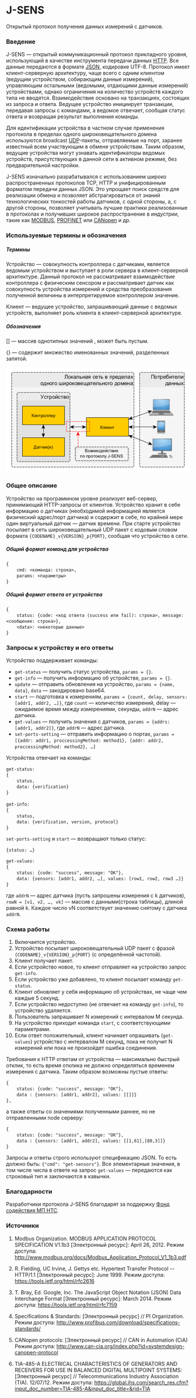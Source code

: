 # J-SENS
Открытый протокол получения данных измерений с датчиков.

### Введение 

J-SENS — открытый коммуникационный протокол прикладного уровня, использующий в качестве инструмента передачи данных [HTTP](https://ru.wikipedia.org/wiki/HTTP). Все данные передаются в формате [JSON](http://ru.wikipedia.org/wiki/JSON), кодировке UTF-8. Протокол имеет клиент-серверную архитектуру, чаще всего с одним клиентом (ведущим устройством, собирающим данные измерений), управляющим остальными (ведомыми, отдающими данные измерений) устройствами, однако ограничения на количество устройств каждого типа не вводятся. Взаимодействие основано на транзакциях, состоящих из запроса и ответа. Ведущее устройство инициирует транзакции, передавая запросы с командами, а ведомое отвечает, сообщая статус ответа и возвращая результат выполнения команды.

Для идентификации устройства в частном случае применения протокола в пределах одного широковещательного домена используются broadcast [UDP](https://ru.wikipedia.org/wiki/UDP)-пакеты, отправляемые на порт, заранее известный всем участвующим в обмене устройствам. Таким образом, ведущие устройства могут узнавать идентификаторы ведомых устройств, присутствующих в данной сети в активном режиме, без предварительной настройки.

J-SENS изначально разрабатывался с использованием широко распространенных протоколов TCP, HTTP и унифицированным форматом передачи данных JSON. Это упрощает поиск средств для реализации обмена и позволяет абстрагироваться от знаний технологических тонкостей работы датчиков, с одной стороны, а, с другой стороны, позволяет учитывать лучшие практики реализованные в протоколах и получивших широкое распространение в индустрии, такие как [MODBUS](https://ru.wikipedia.org/wiki/Modbus), [PROFINET](https://ru.wikipedia.org/wiki/PROFINET) или [CANopen](https://ru.wikipedia.org/wiki/CANopen) и др.

### Используемые термины и обозначения

##### Термины
Устройство — cовокупность контроллера с датчиками, является ведомым устройством и выступает в роли сервера в клиент-серверной архитектуре. Данный протокол не рассматривает взаимодействие контроллера с физическим сенсором и рассматривает датчик как совокупность устройства измерений и средства преобразования полученной величины в интерпретируемое контроллером значение.

Клиент — ведущее устройство, запрашивающий данные с ведомых устройств, выполняет роль клиента в клиент-серверной архитектуре.

##### Обозначения
[<a>] — массив однотипных значений <a>, может быть пустым.

{} — содержит множество именованных значений, разделенных запятой.

![Network scheme](https://github.com/bzikst/J-SENS/blob/master/network_scheme.png)

### Общее описание

Устройство на программном уровне реализует веб-сервер, принимающий HTTP-запросы от клиентов. Устройство хранит в себе информацию о датчиках (необходимой информацией является физический адрес/порт датчика) и содержит в себе, по крайней мере один виртуальный датчик — датчик времени. При старте устройство посылает в сеть широковещательный UDP пакет c кодовым словом формата `{CODENAME}_v{VERSION}_p{PORT}`, сообщая что устройство в сети. 

##### Общий формат команд для устройства
```
{
	cmd: <команда: строка>,
	params: <параметры>
}
```

##### Общий формат ответа от устройства

```
{
	status: {code: <код ответа (success или fail): строка>, message: <сообщение: строка>},
	<data>: <некоторые данные>	
}
```

### Запросы к устройству и его ответы

Устройство поддерживает команды:
- `get-status` — получить статус устройства, `params = {}`.
- `get-info` — получить информацию об устройстве, `params = {}`.
- `update` — отправить обновления на устройство, `params = {name, data}`, `data` — закодировано base64.
- `start` — подготовка к измерениям, `params = {count, delay, sensors: [addr1, addr2, …]}`, где `count` — количество измерений, delay — ожидаемое время между измерениями, секунды, `addrN` — адрес датчика.
- `get-values` — получить значения с датчиков, `params = {addrs: [addr1, addr2]}`, где `addrN` — адрес датчика.
- `set-ports-setting` — отправить информацию о портах, `params = [{addr: addr1, proccessingMethod: method1}, {addr: addr2, proccessingMethod: method2}, …]`

Устройства отвечает на команды:

```
get-status:
{
	status,
	data: {verification}
}

get-info:
{
	status,
	data: {verification, version, protocol}
}
```

`set-ports-setting` и `start` — возвращают только статус:
```
{status: …}
```

```
get-values: 
{
	status: {code: "success", message: "OK"},
	data: {sensors: [addr1, addr2, …], values: [row1, row2, row3 …]}
}
```

где `addrN` — адрес датчика (пусть запрошены измерения с k датчиков), 
`rowN = [v1, v2, …, vk]` — массив с данными(строка таблицы), длиной равной k. Каждое число vN соответствует значению снятому с датчика `addrN`.

### Схема работы

1. Включается устройство.
2. Устройство посылает широковещательный UDP пакет с фразой `{CODENAME}_v{VERSION}_p{PORT}` (с определённой частотой).
3. Клиент получает пакет.
4. Если устройство новое, то клиент отправляет на устройство запрос `get-info`.
5. Если устройство уже добавлено, то клиент посылает команду `get-status`.
6. Клиент обновляет у себя информацию об устройствах, не чаще чем каждые 5 секунд.
8. Если устройство недоступно (не отвечает на команду `get-info`), то устройство удаляется.
9. Пользователь запрашивает N измерений с интервалом M секунда.
10. На устройство приходит команда `start`, с соответствующими параметрами.
11. Если ответ положительный, клиент начинает опрашивать (`get-values`) устройство с интервалом M секунд, пока не получит N измерений или пока не произойдет ошибка соединения.

Требования к HTTP ответам от устройства — максимально быстрый отклик, то есть время отклика не должно определяться временем измерения с датчика. Таким образом возможны пустые ответы: 

```
{
	status: {code: "success", message: "OK"},
	data : {sensors: [addr1, addr2], values: [[]]}
},
```

а также ответы со значениями полученными раннее, но не отправленными node серверу:

```
{
	status: {code: "success", message: "OK"},
	data : {sensors: [addr1, addr2], values: [[1,61],[80,3]]}
}
```

Запросы и ответы строго используют спецификацию JSON. То есть должно быть: `{"cmd": "get-sensors"}`. Все элементарные значения, в том числе числа в ответе на запрос `get-values` — передаются как строковый тип и заключаются в кавычки.

### Благодарности

Разработчики протокола J-SENS благодарят за поддержку [Фонд содействия МП НТС](http://www.fasie.ru/).

### Источники

1. Modbus Organization. MODBUS APPLICATION PROTOCOL SPECIFICATION V1.1b3 [Электронный ресурс]:  April 26, 2012. Режим доступа: http://www.modbus.org/docs/Modbus_Application_Protocol_V1_1b3.pdf

2. R. Fielding, UC Irvine, J. Gettys etc. Hypertext Transfer Protocol --HTTP/1.1 [Электронный ресурс]: June 1999. Режим доступа: https://tools.ietf.org/html/rfc2616

3. T. Bray, Ed. Google, Inc. The JavaScript Object Notation (JSON) Data Interchange Format [Электронный ресурс]: March 2014. Режим доступа: https://tools.ietf.org/html/rfc7159

4. Specifications & Standards: [Электронный ресурс] // PI Organization. Режим доступа: http://www.profibus.com/download/specifications-standards/

5. CANopen protocols: [Электронный ресурс] // CAN in Automation (CiA) Режим доступа: http://www.can-cia.org/index.php?id=systemdesign-canopen-protocol

6. TIA-485-A ELECTRICAL CHARACTERISTICS OF GENERATORS AND RECEIVERS FOR USE IN BALANCED DIGITAL MULTIPOINT SYSTEMS: [Электронный ресурс] // Telecommunications Industry Association (TIA). 12/07/12. Режим доступа: https://global.ihs.com/search_res.cfm?input_doc_number=TIA-485-A&input_doc_title=&rid=TIA

